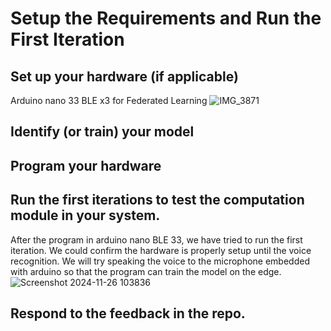 # Setup the Requirements and Run the First Iteration

## Set up your hardware (if applicable)
Arduino nano 33 BLE x3 for Federated Learning
![IMG_3871](https://github.com/user-attachments/assets/e6b79a45-91d3-497f-99d3-47745fa2a288)

## Identify (or train) your model 

## Program your hardware

## Run the first iterations to test the computation module in your system.
After the program in arduino nano BLE 33, we have tried to run the first iteration. We could confirm the hardware is properly setup until the voice recognition. We will try speaking the voice to the microphone embedded with arduino so that the program can train the model on the edge. 
![Screenshot 2024-11-26 103836](https://github.com/user-attachments/assets/6c069bf4-f8f3-4c7f-b42d-5ad64f16ebd1)


## Respond to the feedback in the repo.
